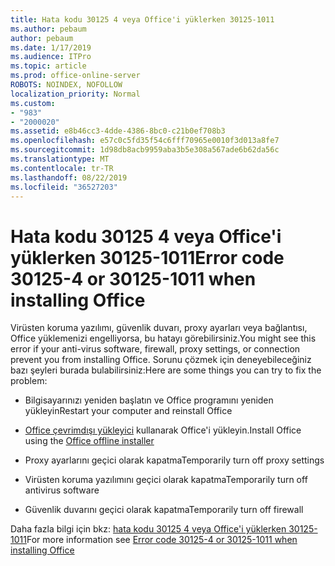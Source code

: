 ```yaml
---
title: Hata kodu 30125 4 veya Office'i yüklerken 30125-1011
ms.author: pebaum
author: pebaum
ms.date: 1/17/2019
ms.audience: ITPro
ms.topic: article
ms.prod: office-online-server
ROBOTS: NOINDEX, NOFOLLOW
localization_priority: Normal
ms.custom:
- "983"
- "2000020"
ms.assetid: e8b46cc3-4dde-4386-8bc0-c21b0ef708b3
ms.openlocfilehash: e57c0c5fd35f54c6fff70965e0010f3d013a8fe7
ms.sourcegitcommit: 1d98db8acb9959aba3b5e308a567ade6b62da56c
ms.translationtype: MT
ms.contentlocale: tr-TR
ms.lasthandoff: 08/22/2019
ms.locfileid: "36527203"
---
```

# <a name="error-code-30125-4-or-30125-1011-when-installing-office"></a><span data-ttu-id="9876c-102">Hata kodu 30125 4 veya Office'i yüklerken 30125-1011</span><span class="sxs-lookup"><span data-stu-id="9876c-102">Error code 30125-4 or 30125-1011 when installing Office</span></span>

<span data-ttu-id="9876c-103">Virüsten koruma yazılımı, güvenlik duvarı, proxy ayarları veya bağlantısı, Office yüklemenizi engelliyorsa, bu hatayı görebilirsiniz.</span><span class="sxs-lookup"><span data-stu-id="9876c-103">You might see this error if your anti-virus software, firewall, proxy settings, or connection prevent you from installing Office.</span></span> <span data-ttu-id="9876c-104">Sorunu çözmek için deneyebileceğiniz bazı şeyleri burada bulabilirsiniz:</span><span class="sxs-lookup"><span data-stu-id="9876c-104">Here are some things you can try to fix the problem:</span></span>
  
- <span data-ttu-id="9876c-105">Bilgisayarınızı yeniden başlatın ve Office programını yeniden yükleyin</span><span class="sxs-lookup"><span data-stu-id="9876c-105">Restart your computer and reinstall Office</span></span>

- <span data-ttu-id="9876c-106">[Office çevrimdışı yükleyici](https://support.office.com/article/f0a85fe7-118f-41cb-a791-d59cef96ad1c?wt.mc_id=Alchemy_ClientDIA) kullanarak Office'i yükleyin.</span><span class="sxs-lookup"><span data-stu-id="9876c-106">Install Office using the [Office offline installer](https://support.office.com/article/f0a85fe7-118f-41cb-a791-d59cef96ad1c?wt.mc_id=Alchemy_ClientDIA)</span></span>

- <span data-ttu-id="9876c-107">Proxy ayarlarını geçici olarak kapatma</span><span class="sxs-lookup"><span data-stu-id="9876c-107">Temporarily turn off proxy settings</span></span>

- <span data-ttu-id="9876c-108">Virüsten koruma yazılımını geçici olarak kapatma</span><span class="sxs-lookup"><span data-stu-id="9876c-108">Temporarily turn off antivirus software</span></span>

- <span data-ttu-id="9876c-109">Güvenlik duvarını geçici olarak kapatma</span><span class="sxs-lookup"><span data-stu-id="9876c-109">Temporarily turn off firewall</span></span>

<span data-ttu-id="9876c-110">Daha fazla bilgi için bkz: [hata kodu 30125 4 veya Office'i yüklerken 30125-1011](https://support.office.com/article/7bfabec6-76be-4cde-880e-819a9c569612?wt.mc_id=Alchemy_ClientDIA)</span><span class="sxs-lookup"><span data-stu-id="9876c-110">For more information see [Error code 30125-4 or 30125-1011 when installing Office](https://support.office.com/article/7bfabec6-76be-4cde-880e-819a9c569612?wt.mc_id=Alchemy_ClientDIA)</span></span>
  